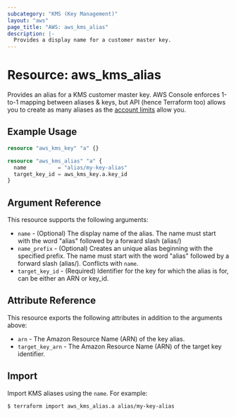 ```yaml
---
subcategory: "KMS (Key Management)"
layout: "aws"
page_title: "AWS: aws_kms_alias"
description: |-
  Provides a display name for a customer master key.
---
```


# Resource: aws_kms_alias

Provides an alias for a KMS customer master key. AWS Console enforces 1-to-1 mapping between aliases & keys,
but API (hence Terraform too) allows you to create as many aliases as
the [account limits](http://docs.aws.amazon.com/kms/latest/developerguide/limits.html) allow you.

## Example Usage

```terraform
resource "aws_kms_key" "a" {}

resource "aws_kms_alias" "a" {
  name          = "alias/my-key-alias"
  target_key_id = aws_kms_key.a.key_id
}
```

## Argument Reference

This resource supports the following arguments:

* `name` - (Optional) The display name of the alias. The name must start with the word "alias" followed by a forward slash (alias/)
* `name_prefix` - (Optional) Creates an unique alias beginning with the specified prefix.
The name must start with the word "alias" followed by a forward slash (alias/).  Conflicts with `name`.
* `target_key_id` - (Required) Identifier for the key for which the alias is for, can be either an ARN or key_id.

## Attribute Reference

This resource exports the following attributes in addition to the arguments above:

* `arn` - The Amazon Resource Name (ARN) of the key alias.
* `target_key_arn` - The Amazon Resource Name (ARN) of the target key identifier.

## Import

Import KMS aliases using the `name`. For example:

```
$ terraform import aws_kms_alias.a alias/my-key-alias
```
